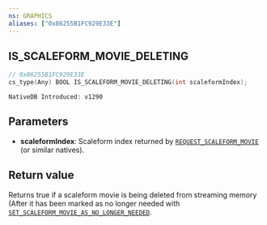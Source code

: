 ```yaml
---
ns: GRAPHICS
aliases: ["0x86255B1FC929E33E"]
---
```

## IS_SCALEFORM_MOVIE_DELETING

```c
// 0x86255B1FC929E33E
cs_type(Any) BOOL IS_SCALEFORM_MOVIE_DELETING(int scaleformIndex);
```

```
NativeDB Introduced: v1290
```

## Parameters
* **scaleformIndex**: Scaleform index returned by [`REQUEST_SCALEFORM_MOVIE`](#_0x11FE353CF9733E6F) (or similar natives).

## Return value
Returns true if a scaleform movie is being deleted from streaming memory (After it has been marked as no longer needed with [`SET_SCALEFORM_MOVIE_AS_NO_LONGER_NEEDED`](#_0x1D132D614DD86811).
